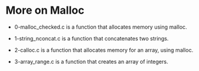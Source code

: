 # More on Malloc #
* 0-malloc_checked.c is a function that allocates memory using malloc.

* 1-string_nconcat.c is a function that concatenates two strings.

* 2-calloc.c is a function that allocates memory for an array, using malloc.

* 3-array_range.c is a function that creates an array of integers.
